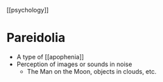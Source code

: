 [[psychology]]

# Pareidolia
- A type of [[apophenia]]
- Perception of images or sounds in noise
	- The Man on the Moon, objects in clouds, etc.